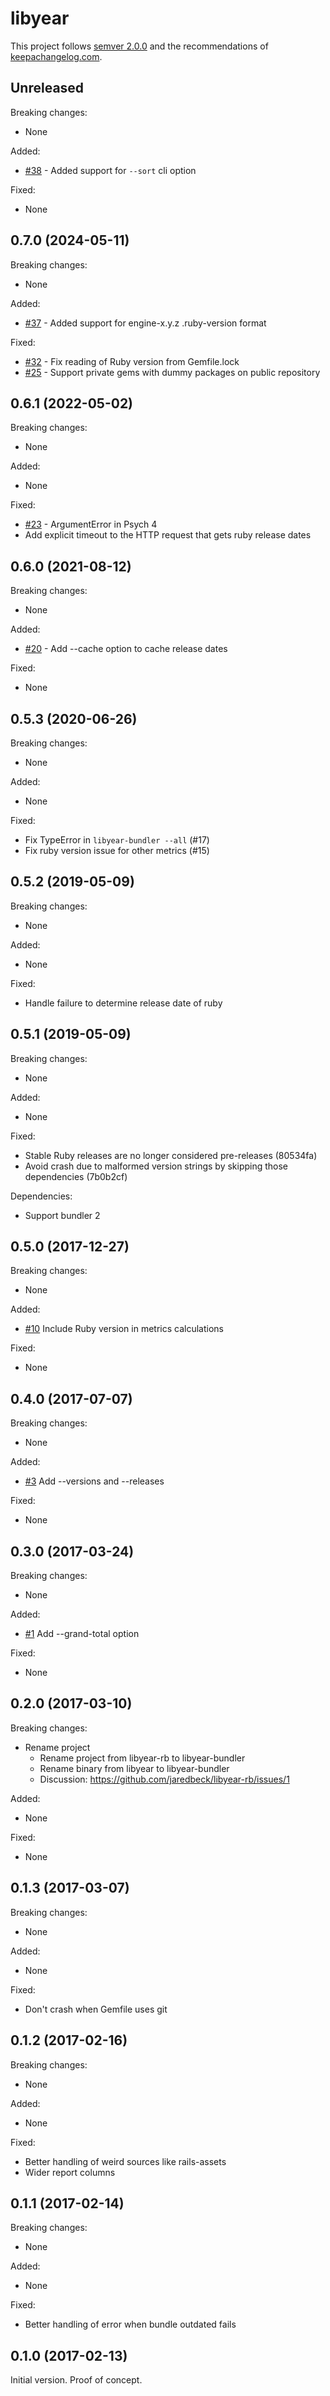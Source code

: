 # libyear

This project follows [semver 2.0.0][1] and the recommendations
of [keepachangelog.com][2].

## Unreleased

Breaking changes:

- None

Added:

- [#38](https://github.com/jaredbeck/libyear-bundler/issues/38) -
  Added support for `--sort` cli option

Fixed:

- None

## 0.7.0 (2024-05-11)

Breaking changes:

- None

Added:

- [#37](https://github.com/jaredbeck/libyear-bundler/pull/37) -
  Added support for engine-x.y.z .ruby-version format

Fixed:

- [#32](https://github.com/jaredbeck/libyear-bundler/pull/32) -
  Fix reading of Ruby version from Gemfile.lock
- [#25](https://github.com/jaredbeck/libyear-bundler/issues/25) -
  Support private gems with dummy packages on public repository

## 0.6.1 (2022-05-02)

Breaking changes:

- None

Added:

- None

Fixed:

- [#23](https://github.com/jaredbeck/libyear-bundler/pull/23) -
  ArgumentError in Psych 4
- Add explicit timeout to the HTTP request that gets ruby release dates

## 0.6.0 (2021-08-12)

Breaking changes:

- None

Added:

- [#20](https://github.com/jaredbeck/libyear-bundler/pull/20) -
  Add --cache option to cache release dates

Fixed:

- None

## 0.5.3 (2020-06-26)

Breaking changes:

- None

Added:

- None

Fixed:

- Fix TypeError in `libyear-bundler --all` (#17)
- Fix ruby version issue for other metrics (#15)

## 0.5.2 (2019-05-09)

Breaking changes:

- None

Added:

- None

Fixed:

- Handle failure to determine release date of ruby

## 0.5.1 (2019-05-09)

Breaking changes:

- None

Added:

- None

Fixed:

- Stable Ruby releases are no longer considered pre-releases (80534fa)
- Avoid crash due to malformed version strings by skipping those dependencies (7b0b2cf)

Dependencies:

- Support bundler 2

## 0.5.0 (2017-12-27)

Breaking changes:

- None

Added:

- [#10](https://github.com/jaredbeck/libyear-bundler/pull/10)
  Include Ruby version in metrics calculations

Fixed:

- None

## 0.4.0 (2017-07-07)

Breaking changes:

- None

Added:

- [#3](https://github.com/jaredbeck/libyear-bundler/pull/3)
  Add --versions and --releases

Fixed:

- None

## 0.3.0 (2017-03-24)

Breaking changes:

- None

Added:

- [#1](https://github.com/jaredbeck/libyear-bundler/pull/1)
  Add --grand-total option

Fixed:

- None

## 0.2.0 (2017-03-10)

Breaking changes:

- Rename project
  - Rename project from libyear-rb to libyear-bundler
  - Rename binary from libyear to libyear-bundler
  - Discussion: https://github.com/jaredbeck/libyear-rb/issues/1

Added:

- None

Fixed:

- None

## 0.1.3 (2017-03-07)

Breaking changes:

- None

Added:

- None

Fixed:

- Don't crash when Gemfile uses git

## 0.1.2 (2017-02-16)

Breaking changes:

- None

Added:

- None

Fixed:

- Better handling of weird sources like rails-assets
- Wider report columns

## 0.1.1 (2017-02-14)

Breaking changes:

- None

Added:

- None

Fixed:

- Better handling of error when bundle outdated fails

## 0.1.0 (2017-02-13)

Initial version. Proof of concept.

[1]: http://semver.org/spec/v2.0.0.html
[2]: http://keepachangelog.com/
